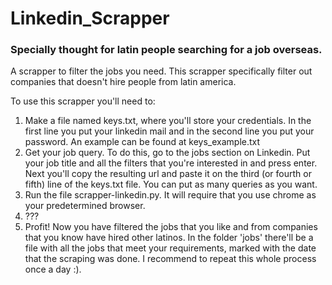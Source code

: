 # Linkedin_Scrapper
### Specially thought for latin people searching for a job overseas.

A scrapper to filter the jobs you need.
This scrapper specifically filter out companies that doesn't hire people from latin america.


To use this scrapper you'll need to:
1. Make a file named keys.txt, where you'll store your credentials. In the first line you put your linkedin mail and in the second line you put your password. An example can be found at keys_example.txt
2. Get your job query. To do this, go to the jobs section on Linkedin. Put your job title and all the filters that you're interested in and press enter. Next you'll copy the resulting url and paste it on the third (or fourth or fifth) line of the keys.txt file. You can put as many queries as you want.
3. Run the file scrapper-linkedin.py. It will require that you use chrome as your predetermined browser.
4. ???
5. Profit! Now you have filtered the jobs that you like and from companies that you know have hired other latinos. In the folder 'jobs' there'll be a file with all the jobs that meet your requirements, marked with the date that the scraping was done. I recommend to repeat this whole process once a day :).
